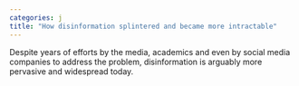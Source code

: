 ```yaml
---
categories: j
title: "How disinformation splintered and became more intractable"
---
```

Despite years of efforts by the media, academics and even by social media companies to address the problem, disinformation is arguably more pervasive and widespread today.